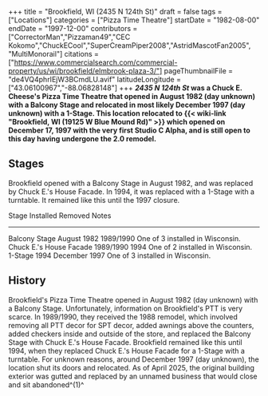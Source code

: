 +++
title = "Brookfield, WI (2435 N 124th St)"
draft = false
tags = ["Locations"]
categories = ["Pizza Time Theatre"]
startDate = "1982-08-00"
endDate = "1997-12-00"
contributors = ["CorrectorMan","Pizzaman49","CEC Kokomo","ChuckECool","SuperCreamPiper2008","AstridMascotFan2005", "MultiMonorail"]
citations = ["https://www.commercialsearch.com/commercial-property/us/wi/brookfield/elmbrook-plaza-3/"]
pageThumbnailFile = "de4VQ4phrIEjW3BCmdLU.avif"
latitudeLongitude = ["43.06100967","-88.06828148"]
+++
***2435 N 124th St* was a Chuck E. Cheese's Pizza Time Theatre that opened in August 1982 (day unknown) with a Balcony Stage and relocated in most likely December 1997 (day unknown) with a 1-Stage.
This location relocated to {{< wiki-link "Brookfield, WI (19125 W Blue Mound Rd)" >}} which opened on December 17, 1997 with the very first Studio C Alpha, and is still open to this day having undergone the 2.0 remodel.**

## Stages

Brookfield opened with a Balcony Stage in August 1982, and was replaced by Chuck E.'s House Facade. In 1994, it was replaced with a 1-Stage with a turntable. It remained like this until the 1997 closure.

  Stage                      Installed     Removed         Notes
  -------------------------- ------------- --------------- ----------------------------------
  Balcony Stage              August 1982   1989/1990       One of 3 installed in Wisconsin.
  Chuck E.'s House Facade   1989/1990     1994            One of 2 installed in Wisconsin.
  1-Stage                    1994          December 1997   One of 3 installed in Wisconsin.

## History

Brookfield's Pizza Time Theatre opened in August 1982 (day unknown) with a Balcony Stage. Unfortunately, information on Brookfield's PTT is very scarce. In 1989/1990, they received the 1988 remodel, which involved removing all PTT decor for SPT decor, added awnings above the counters, added checkers inside and outside of the store, and replaced the Balcony Stage with Chuck E.'s House Facade. Brookfield remained like this until 1994, when they replaced Chuck E.'s House Facade for a 1-Stage with a turntable. For unknown reasons, around December 1997 (day unknown), the location shut its doors and relocated. As of April 2025, the original building exterior was gutted and replaced by an unnamed business that would close and sit abandoned^(1)^
